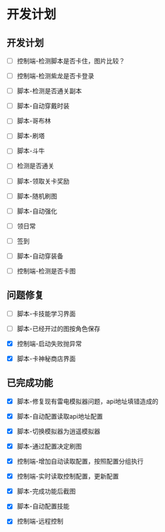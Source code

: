# 开发计划

## 开发计划

- [ ] 控制端-检测脚本是否卡住，图片比较？

- [ ] 控制端-检测紫龙是否卡登录

- [ ] 脚本-检测是否通关副本

- [ ] 脚本-自动穿戴时装

- [ ] 脚本-哥布林

- [ ] 脚本-刷塔

- [ ] 脚本-斗牛

- [ ] 检测是否通关

- [ ] 脚本-领取关卡奖励

- [ ] 脚本-随机刷图

- [ ] 脚本-自动强化

- [ ] 领日常

- [ ] 签到

- [ ] 脚本-自动穿装备

- [ ] 控制端-检测是否卡图

  

## 问题修复



- [ ] 脚本-卡技能学习界面

- [ ] 脚本-已经开过的图按角色保存

- [x] 控制端-启动失败抛异常

- [x] 脚本-卡神秘商店界面

  



## 已完成功能

- [x] 脚本-修复现有雷电模拟器问题，api地址填错造成的
- [x] 脚本-自动配置读取api地址配置
- [x] 脚本-切换模拟器为逍遥模拟器
- [x] 脚本-通过配置决定刷图
- [x] 控制端-增加自动读取配置，按照配置分组执行
- [x] 控制端-实时读取控制配置，更新配置
- [x] 脚本-完成功能后截图
- [x] 脚本-自动配置技能
- [x] 控制端-远程控制

